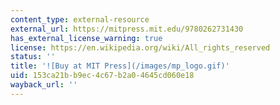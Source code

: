 ```yaml
---
content_type: external-resource
external_url: https://mitpress.mit.edu/9780262731430
has_external_license_warning: true
license: https://en.wikipedia.org/wiki/All_rights_reserved
status: ''
title: '![Buy at MIT Press](/images/mp_logo.gif)'
uid: 153ca21b-b9ec-4c67-b2a0-4645cd060e18
wayback_url: ''
---
```

